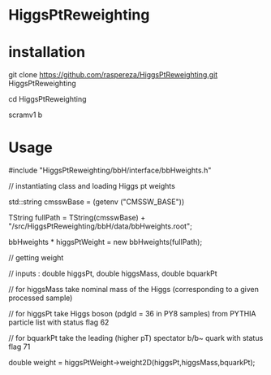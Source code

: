 # HiggsPtReweighting

# installation

git clone https://github.com/raspereza/HiggsPtReweighting.git HiggsPtReweighting

cd HiggsPtReweighting

scramv1 b

# Usage

#include "HiggsPtReweighting/bbH/interface/bbHweights.h"

// instantiating class and loading Higgs pt weights

std::string cmsswBase = (getenv ("CMSSW_BASE"))

TString fullPath = TString(cmsswBase) + "/src/HiggsPtReweighting/bbH/data/bbHweights.root";

bbHweights * higgsPtWeight = new bbHweights(fullPath); 


// getting weight

// inputs : double higgsPt, double higgsMass, double bquarkPt

// for higgsMass take nominal mass of the Higgs (corresponding to a given processed sample)

// for higgsPt take Higgs boson (pdgId = 36 in PY8 samples) from PYTHIA particle list with status flag 62

// for bquarkPt take the leading (higher pT) spectator b/b~ quark with status flag 71
 
double weight = higgsPtWeight->weight2D(higgsPt,higgsMass,bquarkPt);